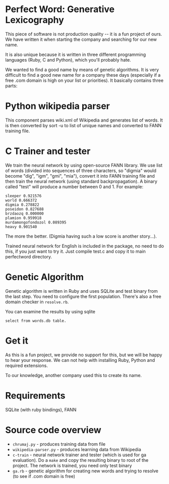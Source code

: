 Perfect Word: Generative Lexicography
=====================================

This piece of software is not production quality -- it is a fun project of ours. We have written it when starting the company and searching for our new name.

It is also unique because it is written in three different programming languages (Ruby, C and Python), which you'll probably hate.

We wanted to find a good name by means of genetic algorithms. It is very difficult to find a good new name for a company these days (especially if a free .com domain is high on your list or priorities). It basically contains three parts: 

Python wikipedia parser
=======================
 

This component parses wiki.xml of Wikipedia and generates list of words. It is then converted by sort -u to list of unique names and converted to FANN training file.

 

C Trainer and tester
====================
 
We train the neural network by using open-source FANN library. We use list of words (divided into sequences of three characters, so "digmia" would become "dig", "igm", "gmi", "mia"), convert it into FANN training file and then train the neural network (using standard backpropagation). A binary called "test" will produce a number between 0 and 1. For example:

    sleeper 0.921576
    world 0.666372
    digmia 0.278822
    poseidon 0.827688
    brzdaozq 0.000000
    plamion 0.959918
    murdamongofondozol 0.089395
    heavy 0.901540


The more the better. (Digmia having such a low score is another story...).

Trained neural network for English is included in the package, no need to do this, if you just want to try it. Just compile test.c and copy it to main perfectword directory.


Genetic Algorithm
=================

Genetic algorithm is written in Ruby and uses SQLite and test binary from the last step. You need to configure the first population. There's also a free domain checker in ```resolve.rb```. 

You can examine the results by using sqlite

    select from words.db table.

Get it
======

As this is a fun project, we provide no support for this, but we will be happy to hear your response. We can not help with installing Ruby, Python and required extensions.

To our knowledge, another company used this to create its name.

Requirements
============

SQLite (with ruby bindings), FANN

Source code overview
====================

 * ```chrumaj.py``` - produces training data from file
 * ```wikipedia-parser.py``` - produces learning data from Wikipedia
 * ```c-train``` - neural network trainer and tester (which is used for ga evaluation). Do a ```make``` and copy the resulting binary to root of the project. The network is trained, you need only test binary
 * ```ga.rb``` - genetic algorithm for creating new words and trying to resolve (to see if .com domain is free)
